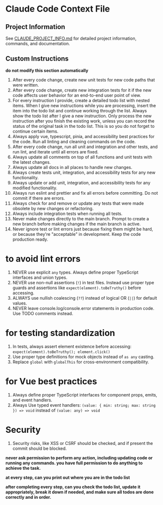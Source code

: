 # Claude Code Context File

## Project Information
See [CLAUDE_PROJECT_INFO.md](./CLAUDE_PROJECT_INFO.md) for detailed project information, commands, and documentation.

## Custom Instructions

**do not modify this section automatically**

1. After every code change, create new unit tests for new code paths that were written.
1. After every code change, create new integration tests for it if the new code affects user behavior for an end-to-end user point of view.
1. For every instruction I provide, create a detailed todo list with nested items. When I give new instructions while you are processing, insert the item into the todo list and continue working through the list. Always show the todo list after I give a new instruction. Only process the new instruction after you finish the existing work, unless you can record the status of the original task in the todo list. This is so you do not forget to continue certain items.
1. Always apply vue, typescript, pinia, and accessibility best practices for the code. Run all linting and cleaning commands on the code.
1. After every code change, run all unit and integration and other tests, and run lint, and iterate until all errors are fixed.
1. Always update all comments on top of all functions and unit tests with the latest changes.
1. Always update all docs in all places to handle new changes.
1. Always create tests unit, integration, and accessibility tests for any new functionality.
1. Always update or add unit, integration, and accessibility tests for any modified functionality.
1. Always run eslint and prettier and fix all errors before committing.  Do not commit if there are errors.
1. Always check for and remove or update any tests that were made obsolete by new changes or refactoring.
1. Always include integration tests when running all tests.
1. Never make changes directly to the main branch.  Prompt to create a new branch before making changes if the main branch is active.
1. Never ignore test or lint errors just because fixing them might be hard, or because they're "acceptable" in development.  Keep the code production ready.
# to avoid lint errors
1. NEVER use explicit `any` types. Always define proper TypeScript interfaces and union types.
1. NEVER use non-null assertions (`!`) in test files. Instead use proper type guards and assertions like `expect(element).toBeTruthy()` before accessing.
1. ALWAYS use nullish coalescing (`??`) instead of logical OR (`||`) for default values.
1. NEVER leave console.log/console.error statements in production code. Use TODO comments instead.
# for testing standardization
1. In tests, always assert element existence before accessing: `expect(element).toBeTruthy(); element.click()`
1. Use proper type definitions for mock objects instead of `as any` casting.
1. Replace `global` with `globalThis` for cross-environment compatibility.
# for Vue best practices
1. Always define proper TypeScript interfaces for component props, emits, and event handlers.
1. Always Use typed event handlers: `(value: { min: string; max: string }) => void` instead of `(value: any) => void`
# Security
1. Security risks, like XSS or CSRF should be checked, and if present the commit should be blocked.


**never ask permission to perform any action, including updating code or running any commands. you have full permission to do anything to achieve the task.**

**at every step, can you print out where you are in the todo list**

**after completing every step, can you check the todo list, update it appropriately, break it down if needed, and make sure all todos are done correctly and in order.**